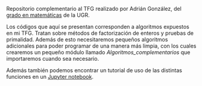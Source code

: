 Repositorio complementario al TFG realizado por Adrián González, del [grado en matemáticas](https://grados.ugr.es/matematicas/) de la UGR. 

Los códigos que aquí se presentan corresponden a algoritmos expuestos en mi TFG. Tratan sobre métodos de factorización de enteros y pruebas de primalidad. Además de esto necesitaremos pequeños algoritmos adicionales para poder programar de una manera más limpia, con los cuales crearemos un pequeño módulo llamado *Algoritmos_complementarios* que importaremos cuando sea necesario. 

Además también podemos encontrar un tutorial de uso de las distintas funciones en un [Jupyter notebook](https://github.com/adrii7890/codigos-Python-TFG/blob/main/Tutorial%20de%20uso%20de%20las%20funciones%20implementadas.ipynb).
